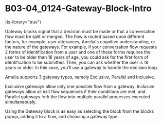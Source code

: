 # B03-04_0124-Gateway-Block-Intro

{is-library="true"}

<snippet id="B03-04_0124-Gateway-Block-Intro_snippet">



Gateway blocks signal that a decision must be made or that a conversation flow must be split or merged. The flow is routed based upon different factors, for example, user utterances, Amelia's cognitive understanding, or the nature of the gateways. For example, if your conversation flow requests 2 forms of identification from a user and one of these forms requires the user to be older than 18 years of age, you could ask for the first form of identification to be submitted. Then, you can ask whether the user is 18 years or older. In this case, you'll use a gateway to handle the decision loop.

Amelia supports 3 gateway types, namely Exclusive, Parallel and Inclusive.

Exclusive gateways allow only one possible flow from a gateway. Inclusive gateways allow all exit flow sequences if their conditions are met, and Parallel gateways fork the flow into multiple parallel processes executed simultaneously.

Using the Gateway block is as easy as selecting the block from the blocks popup, adding it to a flow, and choosing a gateway type.


</snippet>